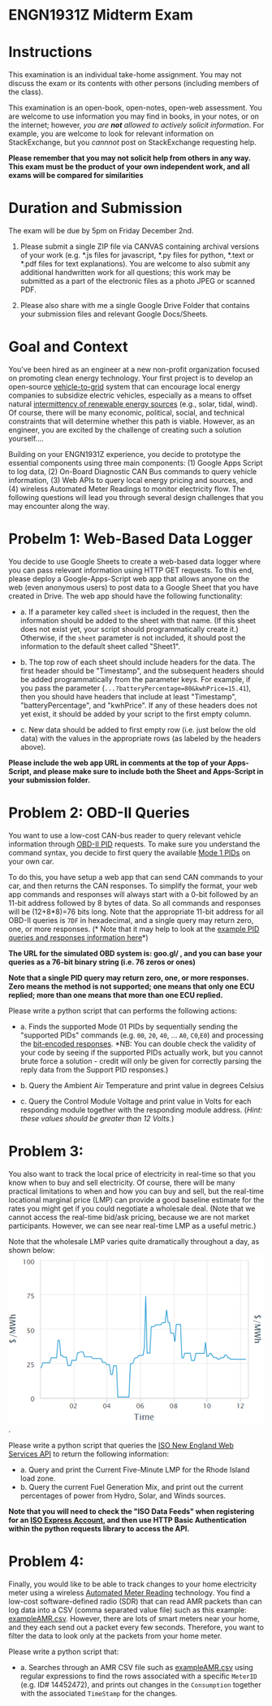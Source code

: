 # ENGN1931Z Midterm Exam

# Instructions

This examination is an individual take-home assignment.  You may not discuss the exam or its contents with other persons (including members of the class). 

This examination is an open-book, open-notes, open-web assessment.  You are welcome to use information you may find in books, in your notes, or on the internet; however, *you are **not** allowed to actively solicit information*. For example, you are welcome to look for relevant information on StackExchange, but you *cannnot* post on StackExchange requesting help.  

**Please remember that you may not solicit help from others in any way. This exam must be the product of your own independent work, and all exams will be compared for similarities**


# Duration and Submission

The exam will be due by 5pm on Friday December 2nd.

1. Please submit a single ZIP file via CANVAS containing archival versions of your work (e.g. \*.js files for javascript, \*.py files for python, \*.text or \*.pdf files for text explanations).  You are welcome to also submit any additional handwritten work for all questions; this work may be submitted as a part of the electronic files as a photo JPEG or scanned PDF.

2. Please also share with me a single Google Drive Folder that contains your submission files and relevant Google Docs/Sheets.  

# Goal and Context
You've been hired as an engineer at a new non-profit organization focused on promoting clean energy technology. Your first project is to develop an open-source [vehicle-to-grid](https://en.wikipedia.org/wiki/Vehicle-to-grid) system that can encourage local energy companies to subsidize electric vehicles, especially as a means to offset natural [intermittency of renewable energy sources](https://en.wikipedia.org/wiki/Intermittent_energy_source) (e.g., solar, tidal, wind). Of course, there will be many economic, political, social, and technical constraints that will determine whether this path is viable. However, as an engineer, you are excited by the challenge of creating such a solution yourself.... 

Building on your ENGN1931Z experience, you decide to prototype the essential components using three main components: (1) Google Apps Script to log data, (2) On-Board Diagnostic CAN Bus commands to query vehicle information, (3) Web APIs to query local energy pricing and sources, and (4) wireless Automated Meter Readings to monitor electricity flow. The following questions will lead you through several design challenges that you may encounter along the way.

# Probelm 1: Web-Based Data Logger

You decide to use Google Sheets to create a web-based data logger where you can pass relevant information using HTTP GET requests. To this end, please deploy a Google-Apps-Script web app that allows anyone on the web (even anonymous users) to post data to a Google Sheet that you have created in Drive.  The web app should have the following functionality:

* a. If a parameter key called `sheet` is included in the request, then the information should be added to the sheet with that name. (If this sheet does not exist yet, your script should programmatically create it.) Otherwise, if the `sheet` parameter is not included, it should post the information to the default sheet called "Sheet1".

* b. The top row of each sheet should include headers for the data. The first header should be "Timestamp", and the subsequent headers should be added programmatically from the parameter keys. For example, if you pass the parameter (`...?batteryPercentage=80&kwhPrice=15.41`), then you should have headers that include at least "Timestamp", "batteryPercentage", and "kwhPrice". If any of these headers does not yet exist, it should be added by your script to the first empty column.

* c. New data should be added to first empty row (i.e. just below the old data) with the values in the appropriate rows (as labeled by the headers above).

**Please include the web app URL in comments at the top of your Apps-Script, and please make sure to include both the Sheet and Apps-Script in your submission folder.**

# Problem 2: OBD-II Queries

You want to use a low-cost CAN-bus reader to query relevant vehicle information through [OBD-II PID](https://en.wikipedia.org/wiki/OBD-II_PIDs) requests. To make sure you understand the command syntax, you decide to first query the available [Mode 1 PIDs]() on your own car. 

To do this, you have setup a web app that can send CAN commands to your car, and then returns the CAN responses. To simplify the format, your web app commands and responses will always start with a 0-bit followed by an 11-bit address followed by 8 bytes of data. So all commands and responses will be (12+8\*8)=76 bits long. Note that the appropriate 11-bit address for all OBD-II queries is `7DF` in hexadecimal, and a single query may return zero, one, or more responses. (* Note that it may help to look at the [example PID queries and responses information here](https://en.wikipedia.org/wiki/OBD-II_PIDs#CAN_.2811-bit.29_bus_format)*)

**The URL for the simulated OBD system is: goo.gl/ , and you can base your queries as a 76-bit binary string (i.e. 76 zeros or ones)**

**Note that a single PID query may return zero, one, or more responses. Zero means the method is not supported; one means that only one ECU replied; more than one means that more than one ECU replied.**

Please write a python script that can performs the following actions:

* a. Finds the supported Mode 01 PIDs by sequentially sending the "supported PIDs" commands (e.g. `00`, `20`, `40`, ... `A0`, `C0`,`E0`) and processing the [bit-encoded responses](https://en.wikipedia.org/wiki/OBD-II_PIDs#Mode_1_PID_00). *NB: You can double check the validity of your code by seeing if the supported PIDs actually work, but you cannot brute force a solution - credit will only be given for correctly parsing the reply data from the Support PID responses.)

* b. Query the Ambient Air Temperature and print value in degrees Celsius

* c. Query the Control Module Voltage and print value in Volts for each responding module together with the responding module address. (*Hint: these values should be greater than 12 Volts.*)

# Problem 3: 

You also want to track the local price of electricity in real-time so that you know when to buy and sell electricity. Of course, there will be many practical limitations to when and how you can buy and sell, but the real-time locational marginal price (LMP) can provide a good baseline estimate for the rates you might get if you could negotiate a wholesale deal. (Note that we cannot access the real-time bid/ask pricing, because we are not market participants. However, we can see near real-time LMP as a useful metric.)

Note that the wholesale LMP varies quite dramatically throughout a day, as shown below: ![Example LMP Variations](exampleVariationsLMP.PNG?raw=true).

Please write a python script that queries the [ISO New England Web Services API](https://webservices.iso-ne.com/docs/v1.1/index.html) to return the following information:

* a. Query and print the Current Five-Minute LMP for the Rhode Island load zone.
* b. Query the current Fuel Generation Mix, and print out the current percentages of power from Hydro, Solar, and Winds sources. 

**Note that you will need to check the "ISO Data Feeds" when registering for an [ISO Express Account](https://www.iso-ne.com/isoexpress/web/guest/login), and then use HTTP Basic Authentication within the python requests library to access the API.**

# Problem 4: 

Finally, you would like to be able to track changes to your home electricity meter using a wireless [Automated Meter Reading](https://en.wikipedia.org/wiki/Automatic_meter_reading) technology. You find a low-cost software-defined radio (SDR) that can read AMR packets than can log data into a CSV (comma separated value file) such as this example: [exampleAMR.csv](exampleAMR.csv). However, there are lots of smart meters near your home, and they each send out a packet every few seconds. Therefore, you want to filter the data to look only at the packets from your home meter.

Please write a python script that:

* a. Searches through an AMR CSV file such as [exampleAMR.csv](exampleAMR.csv) using regular expressions to find the rows associated with a specific `MeterID` (e.g. ID# 14452472), and prints out changes in the `Consumption` together with the associated `TimeStamp` for the changes.
